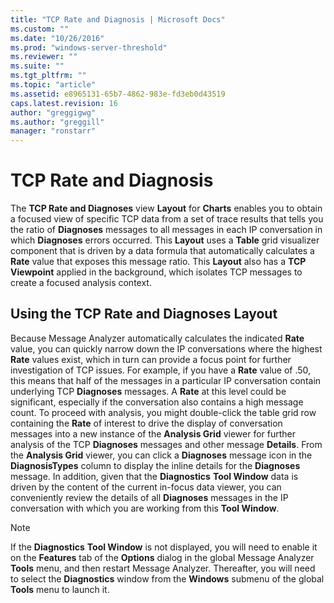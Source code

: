```yaml
---
title: "TCP Rate and Diagnosis | Microsoft Docs"
ms.custom: ""
ms.date: "10/26/2016"
ms.prod: "windows-server-threshold"
ms.reviewer: ""
ms.suite: ""
ms.tgt_pltfrm: ""
ms.topic: "article"
ms.assetid: e8965131-65b7-4862-983e-fd3eb0d43519
caps.latest.revision: 16
author: "greggigwg"
ms.author: "greggill"
manager: "ronstarr"
---
```

# TCP Rate and Diagnosis
The **TCP Rate and Diagnoses** view **Layout** for **Charts** enables you to obtain a focused view of specific TCP data from a set of trace results that tells you the ratio of **Diagnoses** messages to all messages in each IP conversation in which **Diagnoses** errors occurred. This **Layout** uses a **Table** grid visualizer component that is driven by a data formula that automatically calculates a **Rate** value that exposes this message ratio. This **Layout** also has a **TCP** **Viewpoint** applied in the background, which isolates TCP messages to create a focused analysis context.  
  
## Using the TCP Rate and Diagnoses Layout  
 Because Message Analyzer automatically calculates the indicated **Rate** value, you can quickly narrow down the IP conversations where the highest **Rate** values exist, which in turn can provide a focus point for further investigation of TCP issues. For example, if you have a **Rate** value of .50, this means that half of the messages in a particular IP conversation contain underlying TCP **Diagnoses** messages. A **Rate** at this level could be significant, especially if the conversation also contains a high message count. To proceed with analysis, you might double-click the table grid row containing the **Rate** of interest to drive the display of conversation messages into a new instance of the **Analysis Grid** viewer for further analysis of the TCP **Diagnoses** messages and other message **Details**. From the **Analysis Grid** viewer, you can click a **Diagnoses** message icon in the **DiagnosisTypes** column to display the inline details for the **Diagnoses** message. In addition, given that the **Diagnostics** **Tool Window** data is driven by the content of the current in-focus data viewer, you can conveniently review the details of all **Diagnoses** messages in the IP conversation with which you are working from this **Tool Window**.  
  
> [!NOTE]
>  If the **Diagnostics** **Tool Window** is not displayed, you will need to enable it on the **Features** tab of the **Options** dialog in the global Message Analyzer **Tools** menu, and then restart Message Analyzer. Thereafter, you will need to select the **Diagnostics** window from the **Windows** submenu of the global **Tools** menu to launch it.
